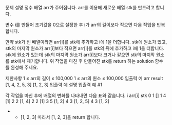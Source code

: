 문제 설명
정수 배열 arr가 주어집니다. arr를 이용해 새로운 배열 stk를 만드려고 합니다.

변수 i를 만들어 초기값을 0으로 설정한 후 i가 arr의 길이보다 작으면 다음 작업을 반복합니다.

만약 stk가 빈 배열이라면 arr[i]를 stk에 추가하고 i에 1을 더합니다.
stk에 원소가 있고, stk의 마지막 원소가 arr[i]보다 작으면 arr[i]를 stk의 뒤에 추가하고 i에 1을 더합니다.
stk에 원소가 있는데 stk의 마지막 원소가 arr[i]보다 크거나 같으면 stk의 마지막 원소를 stk에서 제거합니다.
위 작업을 마친 후 만들어진 stk를 return 하는 solution 함수를 완성해 주세요.

제한사항
1 ≤ arr의 길이 ≤ 100,000
1 ≤ arr의 원소 ≤ 100,000
입출력 예
arr	result
[1, 4, 2, 5, 3]	[1, 2, 3]
입출력 예 설명
입출력 예 #1

각 작업을 마친 후에 배열의 변화를 나타내면 다음 표와 같습니다.
i	arr[i]	stk
0	1	[]
1	4	[1]
2	2	[1, 4]
2	2	[1]
3	5	[1, 2]
4	3	[1, 2, 5]
4	3	[1, 2]
-	-	[1, 2, 3]
따라서 [1, 2, 3]을 return 합니다.